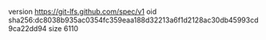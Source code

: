 version https://git-lfs.github.com/spec/v1
oid sha256:dc8038b935ac0354fc359eaa188d32213a6f1d2128ac30db45993cd9ca22dd94
size 6110
